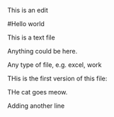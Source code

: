 This is an edit

#Hello world

This is a text file

Anything could be here.

Any type of file, e.g. excel, work


THis is the first version of this file:

THe cat goes meow.

Adding another line
